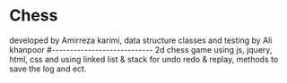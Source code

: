 # Chess

developed by Amirreza karimi, 
data structure classes and testing by Ali khanpoor
#----------------------------
2d chess game using js, jquery, html, css and using linked list & stack for undo redo & replay, 
methods to save the log and ect.
